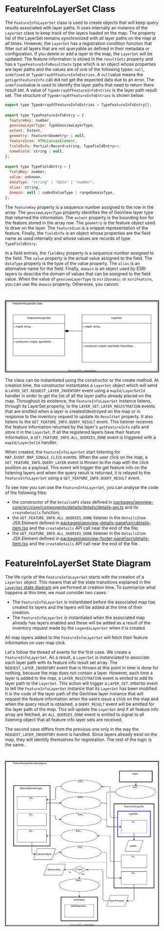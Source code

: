 # FeatureInfoLayerSet Class

The `FeatureInfoLayerSet` class is used to create objects that will keep query results associated with layer paths. It uses internally an instance of the `LayerSet` class to keep track of the layers loaded on the map. The property list of the LayerSet remains synchronized with all layer paths on the map at all times. However, the `LayerSet` has a registration condition function that filter out all layers that are not queryable as defined in their metadata or configuration. If you delete or add a layer to the map, the `LayerSet` will be updated. The feature information is stored in the `resultSets` property and has a `TypeFeatureInfoResultSets` type which is an object whose properties are layer paths and the values are of one of the following types: `null`, `undefined` or `TypeArrayOfFeatureInfoEntries`. A `null`value means the `getLgetFeatureInfo` call did not get the expected data due to an error. The `undefined`value is used to identify the layer paths that need to return there result set. A value of `TypeArrayOfFeatureInfoEntries` is the layer path result set. The structure of `TypeArrayOfFeatureInfoEntries` is shown below:

```js
export type TypeArrayOfFeatureInfoEntries = TypeFeatureInfoEntry[];

export type TypeFeatureInfoEntry = {
  featureKey: number,
  geoviewLayerType: TypeGeoviewLayerType,
  extent: Extent,
  geometry: Feature<Geometry> | null,
  featureIcon: HTMLCanvasElement,
  fieldInfo: Partial<Record<string, TypeFieldEntry>>,
  nameField: string | null,
};

export type TypeFieldEntry = {
  fieldKey: number,
  value: unknown,
  dataType: "string" | "date" | "number",
  alias: string,
  domain: null | codedValueType | rangeDomainType,
};
```

The `featureKey` property is a sequence number assigned to the row in the array. The `geoviewLayerType` property identifies the of GeoView layer type that returned the information. The `extent` property is the bounding box for the feature stored in the array row. The `geometry` is the feature object used to draw on the layer. The `featureIcon` is a snippet representation of the feature. Finally, the `fieldInfo` is an object whose properties are the field name as used internally and whose values are records of type `TypeFieldEntry`.

In a field entries, the `fieldKey` property is a sequence number assigned to the field. The `value` property is the actual value assigned to the field. The `dataType` property is the type of the value property. The `alias` is an alternative name for the field. Finally, `domain` is an object used by ESRI layers to describe the domain of values that can be assigned to the field value. When the value of `geoviewLayerType` is `esriDynamic` or `esriFeature`, you can use the `domain` property. Otherwise, you cannot.

<p>&nbsp;</p>
<p align="center">
  <img src="./draw.io/FeatureInfo-class.drawio.svg" />
</p>

The class can be instantiated using the constructor or the create method. At creation time, the constructor instantiates a `LayerSet` object which will send a `LAYER_SET.REQUEST_LAYER_INVENTORY` event using a `mapId/LayerSetId` handler in order to get the list of all the layer paths already placed on the map. Throughout its existence, the `FeatureInfoLayerSet` instance listens, through its LayerSet property, to the `LAYER_SET.LAYER_REGISTRATION` events that are emitted when a layer is created/destroyed on the map or in response to the inventory request to update its `ResultSet` property. It also listens to the `GET_FEATURE_INFO.QUERY_RESULT` event. This listener receives the feature information returned by the layer's `getFeatureInfo` calls and store it in the `LayerSet`. If all the registered layers have their feature information, a `GET_FEATURE_INFO.ALL_QUERIES_DONE` event is triggered with a `mapId/LayerSetId` handler.

When created, the `FeatureInfoLayerSet` start listening for `MAP.EVENT_MAP_SINGLE_CLICK` events. When the user click on the map, a `GET_FEATURE_INFO.QUERY_LAYER` event is thrown to the map with the click position as a payload. This event will trigger the get feature info on the listening layers and when the query result is returned, it is relayed to the `FeatureInfoLayerSet` using a `GET_FEATURE_INFO.QUERY_RESULT` event.

To see how you can use the `FeatureInfoLayerSet`, you can analyse the code of the following files:

- the constructor of the `DetailsAPI` class defined in [packages/geoview-core/src/core/components/details/details/details-api.ts](../../../../packages/geoview-core/src/core/components/details/details-api.ts#L25) and its `createDetails` function;
- the `GET_FEATURE_INFO.ALL_QUERIES_DONE` listener in the `DetailsItem` JSX.Element defined in [packages\geoview-details-panel\src\details-item.tsx](../../../../packages/geoview-details-panel/src/details-item.tsx#L43) and the `createDetails` API call near the end of the file;
- the `GET_FEATURE_INFO.ALL_QUERIES_DONE` listener in the `DetailsItem` JSX.Element defined in [packages\geoview-footer-panel\src\details-item.tsx](../../../../packages/geoview-footer-panel/src/details-item.tsx#L40) and the `createDetails` API call near the end of the file.

# FeatureInfoLayerSet State Diagram

The life cycle of the `FeatureInfoLayerSet` starts with the creation of a `LayerSet` object. This means that all the state transitions explained in the [`LayerSet` state diagram](../LayerSet/LayerSet-event-managment.md#layerset-state-diagram) are performed at creation time. To summarize what happens at this time, we must consider two cases:

- The `FeatureInfoLayerSet` is instantiated before the associated map has created its layers and the layers will be added at the time of their creation.
- The `FeatureInfoLayerSet` is instantiated when the associated map already has layers enabled and these will be added as a result of the inventory request made by the `LegendsLayerSet` when it is created.

All map layers added to the `FeatureInfoLayerSet` will fetch their feature information on user map click.

Let's follow the thread of events for the first case. We create a `FeatureInfoLayerSet`. As a result, a `LayerSet` is instanciated to associate each layer path with its feature info result set array. The `REQUEST_LAYER_INVENTORY` event that is thrown at this point in time is done for nothing, because the map does not contain a layer. However, each time a layer is added to the map, a `LAYER_REGISTRATION` event is emited to add its layer path to the `LayerSet`. This action will trigger a `LAYER_SET.UPDATED` event to tell the `FeatureInfoLayerSet` instance that its `LayerSet` has been modified. It is the code of the layer path of the GeoView layer instance that will request the feature information when the users issue a click on the map and when the query result is obtained, a `QUERY_RESULT` event will be emitted for the layer path of the map. This will update the `LayerSet` and if all feature info array are fetched, an `ALL_QUERIES_DONE` event is emited to signal to all listening object that all feature info layer sets are received.

The second case differs from the previous one only in the way the `REQUEST_LAYER_INVENTORY` event is handled. Since layers already exist on the map, they will identify themselves for registration. The rest of the logic is the same.

<p>&nbsp;</p>
<p align="center">
  <img src="./draw.io/FeatureInfo-state-diagram.drawio.svg" />
</p>
